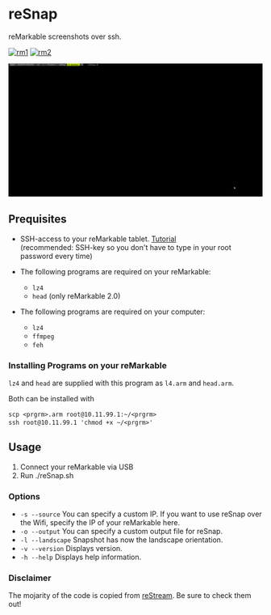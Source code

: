 # reSnap

reMarkable screenshots over ssh.

[![rm1](https://img.shields.io/badge/rM1-supported-green)](https://remarkable.com/store/remarkable)
[![rm2](https://img.shields.io/badge/rM2-supported-green)](https://remarkable.com/store/remarkable-2)

![a demo of reSnap](misc/demo.gif)

## Prequisites

- SSH-access to your reMarkable tablet.
  [Tutorial](https://remarkablewiki.com/tech/ssh) <br>
  (recommended: SSH-key so you don't have to type in your root password every time)

- The following programs are required on your reMarkable:
  - `lz4`
  - `head` (only reMarkable 2.0)

- The following programs are required on your computer:
  - `lz4`
  - `ffmpeg`
  - `feh`

### Installing Programs on your reMarkable

`lz4` and `head` are supplied with this program
as `l4.arm` and `head.arm`.

Both can be installed with
```
scp <prgrm>.arm root@10.11.99.1:~/<prgrm>
ssh root@10.11.99.1 'chmod +x ~/<prgrm>'
```

## Usage

1. Connect your reMarkable via USB
1. Run ./reSnap.sh

### Options

- `-s --source` You can specify a custom IP. If you want to use reSnap over the Wifi, specify the IP of your reMarkable here.
- `-o --output` You can specify a custom output file for reSnap.
- `-l --landscape` Snapshot has now the landscape orientation.
- `-v --version` Displays version.
- `-h --help` Displays help information.

### Disclaimer

The mojarity of the code is copied from [reStream](https://github.com/rien/reStream). Be sure to check them out!